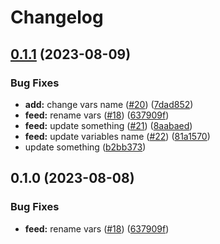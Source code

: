 # Changelog

## [0.1.1](https://github.com/timayz/starter/compare/feed-v0.1.0...feed-v0.1.1) (2023-08-09)


### Bug Fixes

* **add:** change vars name ([#20](https://github.com/timayz/starter/issues/20)) ([7dad852](https://github.com/timayz/starter/commit/7dad85298257b3a874ff618af4aa50033bdfa2de))
* **feed:** rename vars ([#18](https://github.com/timayz/starter/issues/18)) ([637909f](https://github.com/timayz/starter/commit/637909f8562c61351a2850a4878584f898048fc5))
* **feed:** update something ([#21](https://github.com/timayz/starter/issues/21)) ([8aabaed](https://github.com/timayz/starter/commit/8aabaed20e24b32376519486eca91e6e1acf33be))
* **feed:** update variables name ([#22](https://github.com/timayz/starter/issues/22)) ([81a1570](https://github.com/timayz/starter/commit/81a1570764d198b14fd7e4364fc807a2be7a34c6))
* update something ([b2bb373](https://github.com/timayz/starter/commit/b2bb373e15940746ccbf9efee952795ad545b508))

## 0.1.0 (2023-08-08)


### Bug Fixes

* **feed:** rename vars ([#18](https://github.com/timayz/starter/issues/18)) ([637909f](https://github.com/timayz/starter/commit/637909f8562c61351a2850a4878584f898048fc5))
